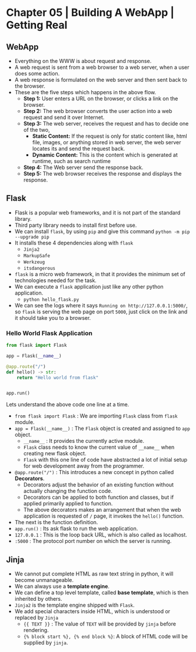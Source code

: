 # Chapter 05 | Building A WebApp | Getting Real #

## WebApp ##
* Everything on the WWW is about request and response.
* A web request is sent from a web browser to a web server, when a user does some action.
* A web response is formulated on the web server and then sent back to the browser.
* These are the five steps which happens in the above flow.
    - **Step 1:** User enters a URL on the browser, or clicks a link on the browser.
    - **Step 2:** The web browser converts the user action into a web request and send it over Internet.
    - **Step 3:** The web server, receives the request and has to decide one of the two,
        + **Static Content:** If the request is only for static content like, html file, images, or anything stored in web server, the web server locates its and send the request back.
        + **Dynamic Content:** This is the content which is generated at runtime, such as search runtime
    - **Step 4:** The Web server send the response back.
    - **Step 5:** The web browser receives the response and displays the response.

## Flask ##
* Flask is a popular web frameworks, and it is not part of the standard library.
* Third party library needs to install first before use.
* We can install `flask`, by using `pip` and give this command `python -m pip --upgrade pip`
* It installs these 4 dependencies along with `flask`
    - `Jinja2`
    - `MarkupSafe`
    - `Werkzeug`
    - `itsdangerous`
* `flask` is a micro web framework, in that it provides the minimum set of technologies needed for the task.
* We can execute a `flask` application just like any other python application.
    - `python hello_flask.py`
* We can see the logs where it says `Running on http://127.0.0.1:5000/`, so `flask` is serving the web page on port `5000`, just click on the link and it should take you to a browser.

### Hello World Flask Application ###

````python
from flask import Flask

app = Flask(__name__)

@app.route("/")
def hello() -> str:
    return "Hello world from flask"


app.run()
````
Lets understand the above code one line at a time.

* `from flask import Flask` : We are importing `Flask` class from `flask` module.
* `app = Flask(__name__)` : The `Flask` object is created and assigned to `app` object.
    - `__name__` : It provides the currently active module. 
    - `Flask` class needs to know the current value of `__name__` when creating new flask object.
    - `Flask` with this one line of code have abstracted a lot of initial setup for web development away from the programmer.
* `@app.route("/")` : This introduces a new concept in python called **Decorators**.
    - Decorators adjust the behavior of an existing function without actually changing the function code.
    - Decorators can be applied to both function and classes, but if applied primarily applied to function.
    - The above decorators makes an arrangement that when the web application is requested of `/` page, it invokes the `hello()` function.
* The next is the function definition.
* `app.run()` : Its ask flask to run the web application.
* `127.0.0.1` : This is the loop back URL, which is also called as localhost.
* `:5000` : The protocol port number on which the server is running.  

## Jinja ##
* We cannot put complete HTML as raw text string in python, it will become unmanageable.
* We can always use a **template engine**.
* We can define a top level template, called **base template**, which is then inherited by others.
* `Jinja2` is the template engine shipped with `Flask`.
* We add special characters inside HTML, which is understood or replaced by `Jinja`
    - `{{ TEXT }}` : The value of `TEXT` will be provided by `jinja` before rendering.
    - `{% block start %}, {% end block %}`: A block of HTML code will be supplied by `jinja`.


